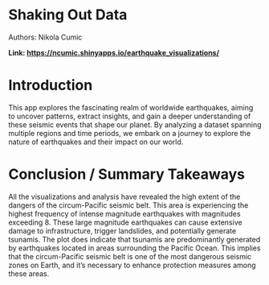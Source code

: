 # Shaking Out Data 


Authors: Nikola Cumic

**Link: https://ncumic.shinyapps.io/earthquake_visualizations/**

# Introduction

This app explores the fascinating realm of worldwide earthquakes, 
aiming to uncover patterns, extract insights, and gain a deeper 
understanding of these seismic events that shape our planet. 
By analyzing a dataset spanning multiple regions and time periods,
we embark on a journey to explore the nature of earthquakes and their 
impact on our world.



# Conclusion / Summary Takeaways

All the visualizations and analysis have revealed the high extent of the 
dangers of the circum-Pacific seismic belt. This area is experiencing the 
highest frequency of intense magnitude earthquakes with magnitudes exceeding 8. 
These large magnitude earthquakes can cause extensive damage to infrastructure,
trigger landslides, and potentially generate tsunamis. The plot does indicate 
that tsunamis are predominantly generated by earthquakes located in areas 
surrounding the Pacific Ocean. This implies that the circum-Pacific seismic belt
is one of the most dangerous seismic zones on Earth, and it’s necessary to enhance
protection measures among these areas. 